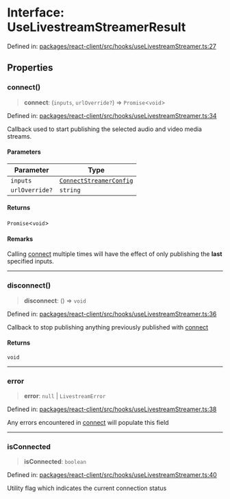 # Interface: UseLivestreamStreamerResult

Defined in: [packages/react-client/src/hooks/useLivestreamStreamer.ts:27](https://github.com/fishjam-cloud/web-client-sdk/blob/8be0da3efcdce0dec0a98faf77f65b941d4a7757/packages/react-client/src/hooks/useLivestreamStreamer.ts#L27)

## Properties

### connect()

> **connect**: (`inputs`, `urlOverride?`) => `Promise`\<`void`\>

Defined in: [packages/react-client/src/hooks/useLivestreamStreamer.ts:34](https://github.com/fishjam-cloud/web-client-sdk/blob/8be0da3efcdce0dec0a98faf77f65b941d4a7757/packages/react-client/src/hooks/useLivestreamStreamer.ts#L34)

Callback used to start publishing the selected audio and video media streams.

#### Parameters

| Parameter | Type |
| ------ | ------ |
| `inputs` | [`ConnectStreamerConfig`](../type-aliases/ConnectStreamerConfig.md) |
| `urlOverride?` | `string` |

#### Returns

`Promise`\<`void`\>

#### Remarks

Calling [connect](#connect) multiple times will have the effect of only publishing the **last** specified inputs.

***

### disconnect()

> **disconnect**: () => `void`

Defined in: [packages/react-client/src/hooks/useLivestreamStreamer.ts:36](https://github.com/fishjam-cloud/web-client-sdk/blob/8be0da3efcdce0dec0a98faf77f65b941d4a7757/packages/react-client/src/hooks/useLivestreamStreamer.ts#L36)

Callback to stop publishing anything previously published with [connect](#connect)

#### Returns

`void`

***

### error

> **error**: `null` \| `LivestreamError`

Defined in: [packages/react-client/src/hooks/useLivestreamStreamer.ts:38](https://github.com/fishjam-cloud/web-client-sdk/blob/8be0da3efcdce0dec0a98faf77f65b941d4a7757/packages/react-client/src/hooks/useLivestreamStreamer.ts#L38)

Any errors encountered in [connect](#connect) will populate this field

***

### isConnected

> **isConnected**: `boolean`

Defined in: [packages/react-client/src/hooks/useLivestreamStreamer.ts:40](https://github.com/fishjam-cloud/web-client-sdk/blob/8be0da3efcdce0dec0a98faf77f65b941d4a7757/packages/react-client/src/hooks/useLivestreamStreamer.ts#L40)

Utility flag which indicates the current connection status
